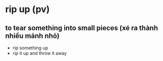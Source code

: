 # rip up (pv)

## to tear something into small pieces (xé ra thành nhiều mảnh nhỏ)

- rip something up
- rip it up and throw it away